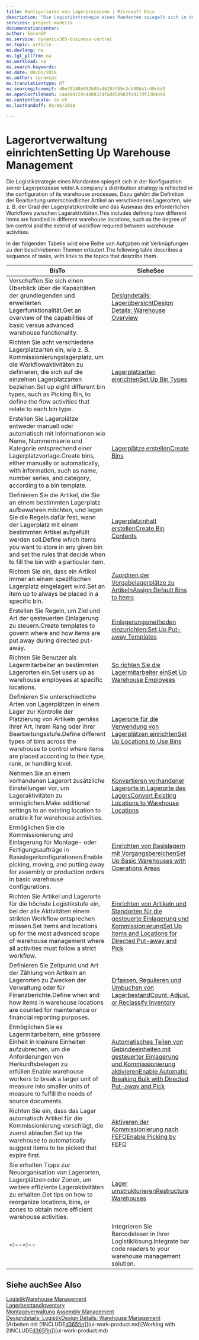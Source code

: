 ```yaml
---
title: Konfigurieren von Lagerprozessen | Microsoft Docs
description: "Die Logistikstrategie eines Mandanten spiegelt sich in der Konfiguration seiner Lagerprozesse wider. Dazu gehört die Definition der Bearbeitung unterschiedlicher Artikel an verschiedenen Lagerorten, wie z. B. der Grad der Lagerplatzkontrolle und das Ausmass des erforderlichen Workflows zwischen Lageraktivitäten."
services: project-madeira
documentationcenter: 
author: SorenGP
ms.service: dynamics365-business-central
ms.topic: article
ms.devlang: na
ms.tgt_pltfrm: na
ms.workload: na
ms.search.keywords: 
ms.date: 08/01/2018
ms.author: sgroespe
ms.translationtype: HT
ms.sourcegitcommit: d0ef9148b082b05a46283f89c3cb98bb1cd0c6d0
ms.openlocfilehash: caa494729c4408334fadd50903f0d17df330409d
ms.contentlocale: de-ch
ms.lasthandoff: 08/06/2018

---
```

# <a name="setting-up-warehouse-management"></a><span data-ttu-id="a4893-104">Lagerortverwaltung einrichten</span><span class="sxs-lookup"><span data-stu-id="a4893-104">Setting Up Warehouse Management</span></span>
<span data-ttu-id="a4893-105">Die Logistikstrategie eines Mandanten spiegelt sich in der Konfiguration seiner Lagerprozesse wider.</span><span class="sxs-lookup"><span data-stu-id="a4893-105">A company's distribution strategy is reflected in the configuration of its warehouse processes.</span></span> <span data-ttu-id="a4893-106">Dazu gehört die Definition der Bearbeitung unterschiedlicher Artikel an verschiedenen Lagerorten, wie z. B. der Grad der Lagerplatzkontrolle und das Ausmass des erforderlichen Workflows zwischen Lageraktivitäten.</span><span class="sxs-lookup"><span data-stu-id="a4893-106">This includes defining how different items are handled in different warehouse locations, such as the degree of bin control and the extend of workflow required between warehouse activities.</span></span>  

 <span data-ttu-id="a4893-107">In der folgenden Tabelle wird eine Reihe von Aufgaben mit Verknüpfungen zu den beschriebenen Themen erläutert.</span><span class="sxs-lookup"><span data-stu-id="a4893-107">The following table describes a sequence of tasks, with links to the topics that describe them.</span></span>   

|<span data-ttu-id="a4893-108">**Bis**</span><span class="sxs-lookup"><span data-stu-id="a4893-108">**To**</span></span>|<span data-ttu-id="a4893-109">**Siehe**</span><span class="sxs-lookup"><span data-stu-id="a4893-109">**See**</span></span>|  
|------------|-------------|  
|<span data-ttu-id="a4893-110">Verschaffen Sie sich einen Überblick über die Kapazitäten der grundlegenden und erweiterten Lagerfunktionalität.</span><span class="sxs-lookup"><span data-stu-id="a4893-110">Get an overview of the capabilities of basic versus advanced warehouse functionality.</span></span>|[<span data-ttu-id="a4893-111">Designdetails: Lagerübersicht</span><span class="sxs-lookup"><span data-stu-id="a4893-111">Design Details: Warehouse Overview</span></span>](design-details-warehouse-overview.md)|  
|<span data-ttu-id="a4893-112">Richten Sie acht verschiedene Lagerplatzarten ein, wie z. B. Kommissionierungslagerplatz, um die Workflowaktivitäten zu definieren, die sich auf die einzelnen Lagerplatzarten beziehen.</span><span class="sxs-lookup"><span data-stu-id="a4893-112">Set up eight different bin types, such as Picking Bin, to define the flow activities that relate to each bin type.</span></span>|[<span data-ttu-id="a4893-113">Lagerplatzarten einrichten</span><span class="sxs-lookup"><span data-stu-id="a4893-113">Set Up Bin Types</span></span>](warehouse-how-to-set-up-bin-types.md)|  
|<span data-ttu-id="a4893-114">Erstellen Sie Lagerplätze entweder manuell oder automatisch mit Informationen wie Name, Nummernserie und Kategorie entsprechend einer Lagerplatzvorlage.</span><span class="sxs-lookup"><span data-stu-id="a4893-114">Create bins, either manually or automatically, with information, such as name, number series, and category, according to a bin template.</span></span>|[<span data-ttu-id="a4893-115">Lagerplätze erstellen</span><span class="sxs-lookup"><span data-stu-id="a4893-115">Create Bins</span></span>](warehouse-how-to-create-individual-bins.md)|  
|<span data-ttu-id="a4893-116">Definieren Sie die Artikel, die Sie an einem bestimmten Lagerplatz aufbewahren möchten, und legen Sie die Regeln dafür fest, wann der Lagerplatz mit einem bestimmten Artikel aufgefüllt werden soll.</span><span class="sxs-lookup"><span data-stu-id="a4893-116">Define which items you want to store in any given bin and set the rules that decide when to fill the bin with a particular item.</span></span>|[<span data-ttu-id="a4893-117">Lagerplatzinhalt erstellen</span><span class="sxs-lookup"><span data-stu-id="a4893-117">Create Bin Contents</span></span>](warehouse-how-to-set-up-bin-contents.md)|  
|<span data-ttu-id="a4893-118">Richten Sie ein, dass ein Artikel immer an einem spezifischen Lagerplatz eingelagert wird.</span><span class="sxs-lookup"><span data-stu-id="a4893-118">Set an item up to always be placed in a specific bin.</span></span>|[<span data-ttu-id="a4893-119">Zuordnen der Vorgabelagerplätze zu Artikeln</span><span class="sxs-lookup"><span data-stu-id="a4893-119">Assign Default Bins to Items</span></span>](warehouse-how-to-assign-default-bins-to-items.md)|
|<span data-ttu-id="a4893-120">Erstellen Sie Regeln, um Ziel und Art der gesteuerten Einlagerung zu steuern.</span><span class="sxs-lookup"><span data-stu-id="a4893-120">Create templates to govern where and how items are put away during directed put-away.</span></span>|[<span data-ttu-id="a4893-121">Einlagerungsmethoden einzurichten:</span><span class="sxs-lookup"><span data-stu-id="a4893-121">Set Up Put-away Templates</span></span>](warehouse-how-to-set-up-put-away-templates.md)|
|<span data-ttu-id="a4893-122">Richten Sie Benutzer als Lagermitarbeiter an bestimmten Lagerorten ein.</span><span class="sxs-lookup"><span data-stu-id="a4893-122">Set users up as warehouse employees at specific locations.</span></span>|[<span data-ttu-id="a4893-123">So richten Sie die Lagermitarbeiter ein</span><span class="sxs-lookup"><span data-stu-id="a4893-123">Set Up Warehouse Employees</span></span>](warehouse-how-to-set-up-warehouse-employees.md)|
|<span data-ttu-id="a4893-124">Definieren Sie unterschiedliche Arten von Lagerplätzen in einem Lager zur Kontrolle der Platzierung von Artikeln gemäss ihrer Art, ihrem Rang oder ihrer Bearbeitungsstufe.</span><span class="sxs-lookup"><span data-stu-id="a4893-124">Define different types of bins across the warehouse to control where items are placed according to their type, rank, or handling level.</span></span>|[<span data-ttu-id="a4893-125">Lagerorte für die Verwendung von Lagerplätzen einrichten</span><span class="sxs-lookup"><span data-stu-id="a4893-125">Set Up Locations to Use Bins</span></span>](warehouse-how-to-set-up-locations-to-use-bins.md)|
|<span data-ttu-id="a4893-126">Nehmen Sie an einem vorhandenen Lagerort zusätzliche Einstellungen vor, um Lageraktivitäten zu ermöglichen.</span><span class="sxs-lookup"><span data-stu-id="a4893-126">Make additional settings to an existing location to enable it for warehouse activities.</span></span>|[<span data-ttu-id="a4893-127">Konvertieren vorhandener Lagerorte in Lagerorte des Lagers</span><span class="sxs-lookup"><span data-stu-id="a4893-127">Convert Existing Locations to Warehouse Locations</span></span>](warehouse-how-to-convert-existing-locations-to-warehouse-locations.md)|
|<span data-ttu-id="a4893-128">Ermöglichen Sie die Kommissionierung und Einlagerung für Montage- oder Fertigungsaufträge in Basislagerkonfigurationen.</span><span class="sxs-lookup"><span data-stu-id="a4893-128">Enable picking, moving, and putting away for assembly or production orders in basic warehouse configurations.</span></span>|[<span data-ttu-id="a4893-129">Einrichten von Basislagern mit Vorgangsbereichen</span><span class="sxs-lookup"><span data-stu-id="a4893-129">Set Up Basic Warehouses with Operations Areas</span></span>](warehouse-how-to-set-up-basic-warehouses-with-operations-areas.md)|  
|<span data-ttu-id="a4893-130">Richten Sie Artikel und Lagerorte für die höchste Logistikstufe ein, bei der alle Aktivitäten einem strikten Workflow entsprechen müssen.</span><span class="sxs-lookup"><span data-stu-id="a4893-130">Set items and locations up for the most advanced scope of warehouse management where all activities must follow a strict workflow.</span></span>|[<span data-ttu-id="a4893-131">Einrichten von Artikeln und Standorten für die gesteuerte Einlagerung und Kommissionierung</span><span class="sxs-lookup"><span data-stu-id="a4893-131">Set Up Items and Locations for Directed Put-away and Pick</span></span>](warehouse-how-to-set-up-items-for-directed-put-away-and-pick.md)|  
|<span data-ttu-id="a4893-132">Definieren Sie Zeitpunkt und Art der Zählung von Artikeln an Lagerorten zu Zwecken der Verwaltung oder für Finanzberichte.</span><span class="sxs-lookup"><span data-stu-id="a4893-132">Define when and how items in warehouse locations are counted for maintenance or financial reporting purposes.</span></span>|[<span data-ttu-id="a4893-133">Erfassen, Regulieren und Umbuchen von Lagerbestand</span><span class="sxs-lookup"><span data-stu-id="a4893-133">Count, Adjust, or Reclassify Inventory</span></span>](inventory-how-count-adjust-reclassify.md)|
|<span data-ttu-id="a4893-134">Ermöglichen Sie es Lagermitarbeitern, eine grössere Einheit in kleinere Einheiten aufzubrechen, um die Anforderungen von Herkunftsbelegen zu erfüllen.</span><span class="sxs-lookup"><span data-stu-id="a4893-134">Enable warehouse workers to break a larger unit of measure into smaller units of measure to fulfill the needs of source documents.</span></span>|[<span data-ttu-id="a4893-135">Automatisches Teilen von Gebindeeinheiten mit gesteuerter Einlagerung und Kommissionierung aktivieren</span><span class="sxs-lookup"><span data-stu-id="a4893-135">Enable Automatic Breaking Bulk with Directed Put-away and Pick</span></span>](warehouse-enable-automatic-breaking-bulk-with-directed-put-away-and-pick.md)|  
|<span data-ttu-id="a4893-136">Richten Sie ein, dass das Lager automatisch Artikel für die Kommissionierung vorschlägt, die zuerst ablaufen.</span><span class="sxs-lookup"><span data-stu-id="a4893-136">Set up the warehouse to automatically suggest items to be picked that expire first.</span></span>|[<span data-ttu-id="a4893-137">Aktiveren der Kommissionierung nach FEFO</span><span class="sxs-lookup"><span data-stu-id="a4893-137">Enable Picking by FEFO</span></span>](warehouse-picking-by-fefo.md)|
|<span data-ttu-id="a4893-138">Sie erhalten Tipps zur Neuorganisation von Lagerorten, Lagerplätzen oder Zonen, um weitere effiziente Lageraktivitäten zu erhalten.</span><span class="sxs-lookup"><span data-stu-id="a4893-138">Get tips on how to reorganize locations, bins, or zones to obtain more efficient warehouse activities.</span></span>|[<span data-ttu-id="a4893-139">Lager umstrukturieren</span><span class="sxs-lookup"><span data-stu-id="a4893-139">Restructure Warehouses</span></span>](warehouse-how-to-restructure-warehouses.md)|
<span data-ttu-id="a4893-140"><!--</span><span class="sxs-lookup"><span data-stu-id="a4893-140"><!--</span></span> |<span data-ttu-id="a4893-141">Integrieren Sie Barcodeleser in Ihrer Logistiklösung.</span><span class="sxs-lookup"><span data-stu-id="a4893-141">Integrate bar code readers to your warehouse management solution.</span></span>|[<span data-ttu-id="a4893-142">Automatisierte Datenerfassung (MDE) verwenden</span><span class="sxs-lookup"><span data-stu-id="a4893-142">Use Automated Data Capture Systems (ADCS)</span></span>](warehouse-use-automated-data-capture-systems-adcs.md)| -->  

## <a name="see-also"></a><span data-ttu-id="a4893-143">Siehe auch</span><span class="sxs-lookup"><span data-stu-id="a4893-143">See Also</span></span>  
[<span data-ttu-id="a4893-144">Logistik</span><span class="sxs-lookup"><span data-stu-id="a4893-144">Warehouse Management</span></span>](warehouse-manage-warehouse.md)  
[<span data-ttu-id="a4893-145">Lagerbesttand</span><span class="sxs-lookup"><span data-stu-id="a4893-145">Inventory</span></span>](inventory-manage-inventory.md)  
<span data-ttu-id="a4893-146">[Montageverwaltung](assembly-assemble-items.md)  </span><span class="sxs-lookup"><span data-stu-id="a4893-146">[Assembly Management](assembly-assemble-items.md)  </span></span>  
[<span data-ttu-id="a4893-147">Designdetails: Logistik</span><span class="sxs-lookup"><span data-stu-id="a4893-147">Design Details: Warehouse Management</span></span>](design-details-warehouse-management.md)  
<span data-ttu-id="a4893-148">[Arbeiten mit [!INCLUDE[d365fin](includes/d365fin_md.md)]](ui-work-product.md)</span><span class="sxs-lookup"><span data-stu-id="a4893-148">[Working with [!INCLUDE[d365fin](includes/d365fin_md.md)]](ui-work-product.md)</span></span>

